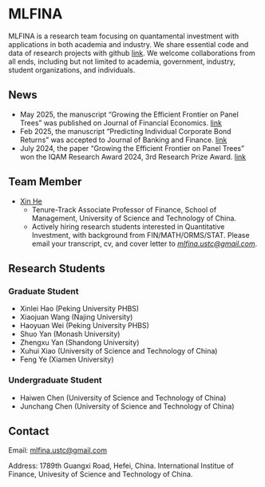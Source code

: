 # MLFINA

MLFINA is a research team focusing on quantamental investment with applications in both academia and industry.
We share essential code and data of research projects with github [link](https://github.com/mlfina/). 
We welcome collaborations from all ends, including but not limited to academia, government, industry, student organizations, and individuals.

## News

- May 2025, the manuscript “Growing the Efficient Frontier on Panel Trees” was published on Journal of Financial Economics. [link](https://doi.org/10.1016/j.jfineco.2025.104024)
- Feb 2025, the manuscript “Predicting Individual Corporate Bond Returns” was accepted to Journal of Banking and Finance. [link](https://doi.org/10.1016/j.jbankfin.2024.107372)
- July 2024, the paper “Growing the Efficient Frontier on Panel Trees” won the IQAM Research Award 2024, 3rd Research Prize Award. [link](https://iqam-research.de/forschungspreis/iqam-research-prize-2024/#content-wrapper)

## Team Member

- [Xin He](https://www.xinhesean.com)
  - Tenure-Track Associate Professor of Finance, School of Management, University of Science and Technology of China.
  - Actively hiring research students interested in Quantitative Investment, with background from FIN/MATH/ORMS/STAT. Please email your transcript, cv, and cover letter to *mlfina.ustc@gmail.com*.

## Research Students

### Graduate Student

- Xinlei Hao (Peking University PHBS)
- Xiaojuan Wang (Najing University)
- Haoyuan Wei (Peking University PHBS)
- Shuo Yan (Monash University)
- Zhengxu Yan (Shandong University)
- Xuhui Xiao (University of Science and Technology of China)
- Feng Ye (Xiamen University)

### Undergraduate Student

- Haiwen Chen (University of Science and Technology of China)
- Junchang Chen (University of Science and Technology of China)

## Contact

Email: mlfina.ustc@gmail.com

Address: 1789th Guangxi Road, Hefei, China. International Institue of Finance, Univesity of Science and Technology of China.
